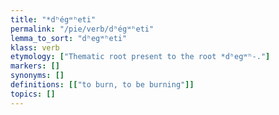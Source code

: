 ```yaml
---
title: "*dʰégʷʰeti"
permalink: "/pie/verb/dʰégʷʰeti"
lemma_to_sort: "dʰegʷʰeti"
klass: verb
etymology: ["Thematic root present to the root *dʰegʷʰ-."]
markers: []
synonyms: []
definitions: [["to burn, to be burning"]]
topics: []
---
```

